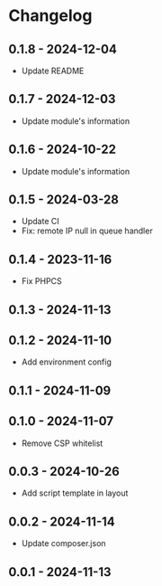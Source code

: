 # Changelog

## 0.1.8 - 2024-12-04
* Update README

## 0.1.7 - 2024-12-03
* Update module's information

## 0.1.6 - 2024-10-22
* Update module's information

## 0.1.5 - 2024-03-28
* Update CI
* Fix: remote IP null in queue handler

## 0.1.4 - 2023-11-16
* Fix PHPCS

## 0.1.3 - 2024-11-13

## 0.1.2 - 2024-11-10
* Add environment config

## 0.1.1 - 2024-11-09

## 0.1.0 - 2024-11-07
* Remove CSP whitelist

## 0.0.3 - 2024-10-26
* Add script template in layout

## 0.0.2 - 2024-11-14
* Update composer.json

## 0.0.1 - 2024-11-13